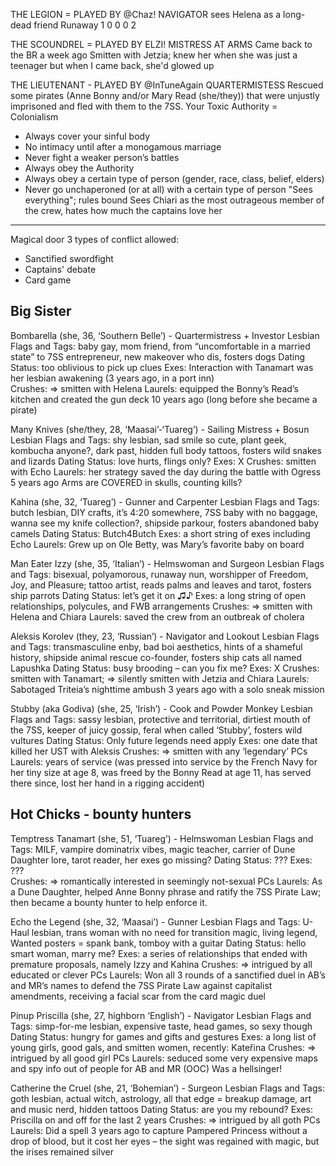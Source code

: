THE LEGION = PLAYED BY @Chaz!
NAVIGATOR
sees Helena as a long-dead friend
Runaway
1 0 0 0 2

THE SCOUNDREL = PLAYED BY ELZI!
MISTRESS AT ARMS
Came back to the BR a week ago
Smitten with Jetzia; knew her when she was just a teenager but when I came back, she'd glowed up

THE LIEUTENANT - PLAYED BY @InTuneAgain
QUARTERMISTESS
Rescued some pirates (Anne Bonny and/or Mary Read (she/they)) that were unjustly imprisoned and fled with them to the 7SS.
Your Toxic Authority = Colonialism
* Always cover your sinful body
* No intimacy until after a monogamous marriage
* Never fight a weaker person’s battles
* Always obey the Authority
* Always obey a certain type of person (gender, race, class, belief, elders)
* Never go unchaperoned (or at all) with a certain type of person
"Sees everything"; rules bound
Sees Chiari as the most outrageous member of the crew, hates how much the captains love her

---

Magical door
3 types of conflict allowed:
* Sanctified swordfight
* Captains' debate
* Card game

## Big Sister

Bombarella (she, 36, ‘Southern Belle’) - Quartermistress + Investor
Lesbian Flags and Tags: baby gay, mom friend, from “uncomfortable in a married state” to 7SS entrepreneur, new makeover who dis, fosters dogs
Dating Status: too oblivious to pick up clues
Exes: Interaction with Tanamart was her lesbian awakening (3 years ago, in a port inn)  
Crushes: => smitten with Helena
Laurels: equipped the Bonny’s Read’s kitchen and created the gun deck 10 years ago (long before she became a pirate)

Many Knives (she/they, 28, ‘Maasai’-‘Tuareg’) - Sailing Mistress + Bosun
Lesbian Flags and Tags: shy lesbian, sad smile so cute, plant geek, kombucha anyone?, dark past, hidden full body tattoos, fosters wild snakes and lizards
Dating Status: love hurts, flings only?
Exes: X Crushes: smitten with Echo
Laurels: her strategy saved the day during the battle with Ogress 5 years ago
Arms are COVERED in skulls, counting kills?

Kahina (she, 32, ‘Tuareg’) - Gunner and Carpenter
Lesbian Flags and Tags: butch lesbian, DIY crafts, it’s 4:20 somewhere, 7SS baby with no baggage, wanna see my knife collection?, shipside parkour, fosters abandoned baby camels
Dating Status: Butch4Butch
Exes: a short string of exes including Echo
Laurels: Grew up on Ole Betty, was Mary’s favorite baby on board

Man Eater Izzy (she, 35, ‘Italian’) - Helmswoman and Surgeon
Lesbian Flags and Tags: bisexual, polyamorous, runaway nun, worshipper of Freedom, Joy, and Pleasure; tattoo artist, reads palms and leaves and tarot, fosters ship parrots
Dating Status: let’s get it on ♫♪
Exes: a long string of open relationships, polycules, and FWB arrangements
Crushes: => smitten with Helena and Chiara
Laurels: saved the crew from an outbreak of cholera

Aleksis Korolev (they, 23, ‘Russian’) - Navigator and Lookout
Lesbian Flags and Tags: transmasculine enby, bad boi aesthetics, hints of a shameful history, shipside animal rescue co-founder, fosters ship cats all named Lapushka
Dating Status: busy brooding – can you fix me?
Exes: X
Crushes: smitten with Tanamart; => silently smitten with Jetzia and Chiara
Laurels: Sabotaged Triteia’s nighttime ambush 3 years ago with a solo sneak mission

Stubby (aka Godiva) (she, 25, ‘Irish’) - Cook and Powder Monkey 
Lesbian Flags and Tags: sassy lesbian, protective and territorial, dirtiest mouth of the 7SS, keeper of juicy gossip, feral when called ‘Stubby’, fosters wild vultures 
Dating Status: Only future legends need apply 
Exes: one date that killed her UST with Aleksis 
Crushes: => smitten with any ‘legendary’ PCs 
Laurels: years of service (was pressed into service by the French Navy for her tiny size at age 8, was freed by the Bonny Read at age 11, has served there since, lost her hand in a rigging accident)

## Hot Chicks - bounty hunters

Temptress Tanamart (she, 51, ‘Tuareg’) - Helmswoman
Lesbian Flags and Tags: MILF, vampire dominatrix vibes, magic teacher, carrier of Dune Daughter lore, tarot reader, her exes go missing?
Dating Status: ??? Exes: ???  
Crushes: => romantically interested in seemingly not-sexual PCs
Laurels: As a Dune Daughter, helped Anne Bonny phrase and ratify the 7SS Pirate Law; then became a bounty hunter to help enforce it.

Echo the Legend (she, 32, ‘Maasai’) - Gunner
Lesbian Flags and Tags: U-Haul lesbian, trans woman with no need for transition magic, living legend, Wanted posters = spank bank, tomboy with a guitar
Dating Status: hello smart woman, marry me?
Exes: a series of relationships that ended with premature proposals, namely Izzy and Kahina 
Crushes: => intrigued by all educated or clever PCs
Laurels: Won all 3 rounds of a sanctified duel in AB’s and MR’s names to defend the 7SS Pirate Law against capitalist amendments, receiving a facial scar from the card magic duel

Pinup Priscilla (she, 27, highborn ‘English’) - Navigator
Lesbian Flags and Tags: simp-for-me lesbian, expensive taste, head games, so sexy though 
Dating Status: hungry for games and gifts and gestures
Exes: a long list of young girls, good gals, and smitten women, recently: Kateřina
Crushes: => intrigued by all good girl PCs
Laurels: seduced some very expensive maps and spy info out of people for AB and MR
(OOC) Was a hellsinger!

Catherine the Cruel (she, 21, ‘Bohemian’) - Surgeon
Lesbian Flags and Tags: goth lesbian, actual witch, astrology, all that edge = breakup damage, art and music nerd, hidden tattoos
Dating Status: are you my rebound?
Exes: Priscilla on and off for the last 2 years
Crushes: => intrigued by all goth PCs
Laurels: Did a spell 3 years ago to capture Pampered Princess without a drop of blood, but it cost her eyes – the sight was regained with magic, but the irises remained silver